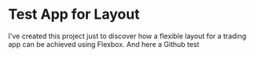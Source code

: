 # Test App for Layout

I've created this project just to discover how a flexible layout for a trading app can be achieved using Flexbox.
And here a Github test

